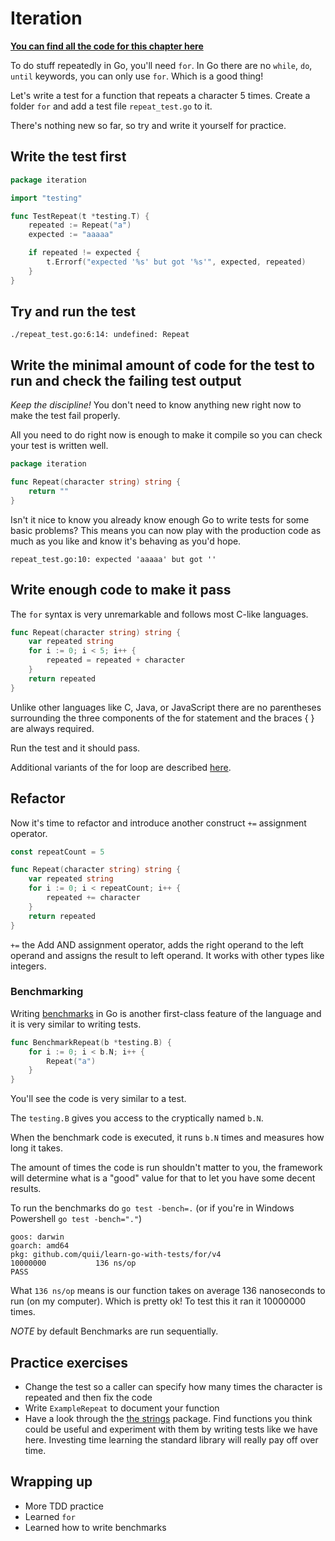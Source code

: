 # Iteration

**[You can find all the code for this chapter here](https://github.com/quii/learn-go-with-tests/tree/master/for)**

To do stuff repeatedly in Go, you'll need `for`. In Go there are no `while`, `do`, `until` keywords, you can only use `for`. Which is a good thing!

Let's write a test for a function that repeats a character 5 times. Create a
folder `for` and add a test file `repeat_test.go` to it.

There's nothing new so far, so try and write it yourself for practice.

## Write the test first

```go
package iteration

import "testing"

func TestRepeat(t *testing.T) {
    repeated := Repeat("a")
    expected := "aaaaa"

    if repeated != expected {
        t.Errorf("expected '%s' but got '%s'", expected, repeated)
    }
}
```

## Try and run the test

`./repeat_test.go:6:14: undefined: Repeat`

## Write the minimal amount of code for the test to run and check the failing test output

_Keep the discipline!_ You don't need to know anything new right now to make the test fail properly.

All you need to do right now is enough to make it compile so you can check your test is written well.

```go
package iteration

func Repeat(character string) string {
    return ""
}
```

Isn't it nice to know you already know enough Go to write tests for some basic problems? This means you can now play with the production code as much as you like and know it's behaving as you'd hope.

`repeat_test.go:10: expected 'aaaaa' but got ''`

## Write enough code to make it pass

The `for` syntax is very unremarkable and follows most C-like languages.

```go
func Repeat(character string) string {
    var repeated string
    for i := 0; i < 5; i++ {
        repeated = repeated + character
    }
    return repeated
}
```

Unlike other languages like C, Java, or JavaScript there are no parentheses surrounding the three components of the for statement and the braces { } are always required.

Run the test and it should pass.

Additional variants of the for loop are described [here](https://gobyexample.com/for).

## Refactor

Now it's time to refactor and introduce another construct `+=` assignment operator.

```go
const repeatCount = 5

func Repeat(character string) string {
    var repeated string
    for i := 0; i < repeatCount; i++ {
        repeated += character
    }
    return repeated
}
```

`+=` the Add AND assignment operator, adds the right operand to the left operand and assigns the result to left operand. It works with other types like integers.

### Benchmarking

Writing [benchmarks](https://golang.org/pkg/testing/#hdr-Benchmarks) in Go is another first-class feature of the language and it is very similar to writing tests.

```go
func BenchmarkRepeat(b *testing.B) {
    for i := 0; i < b.N; i++ {
        Repeat("a")
    }
}
```

You'll see the code is very similar to a test.

The `testing.B` gives you access to the cryptically named `b.N`.

When the benchmark code is executed, it runs `b.N` times and measures how long it takes.

The amount of times the code is run shouldn't matter to you, the framework will determine what is a "good" value for that to let you have some decent results.

To run the benchmarks do `go test -bench=.` (or if you're in Windows Powershell `go test -bench="."`)

```text
goos: darwin
goarch: amd64
pkg: github.com/quii/learn-go-with-tests/for/v4
10000000           136 ns/op
PASS
```

What `136 ns/op` means is our function takes on average 136 nanoseconds to run \(on my computer\). Which is pretty ok! To test this it ran it 10000000 times.

_NOTE_ by default Benchmarks are run sequentially.

## Practice exercises

* Change the test so a caller can specify how many times the character is repeated and then fix the code
* Write `ExampleRepeat` to document your function
* Have a look through the [the strings](https://golang.org/pkg/strings) package. Find functions you think could be useful and experiment with them by writing tests like we have here. Investing time learning the standard library will really pay off over time.

## Wrapping up

* More TDD practice
* Learned `for`
* Learned how to write benchmarks
